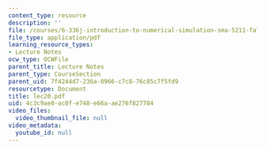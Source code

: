 ```yaml
---
content_type: resource
description: ''
file: /courses/6-336j-introduction-to-numerical-simulation-sma-5211-fall-2003/4c3c9ae0ac0fe748e66aae276f827784_lec20.pdf
file_type: application/pdf
learning_resource_types:
- Lecture Notes
ocw_type: OCWFile
parent_title: Lecture Notes
parent_type: CourseSection
parent_uid: 7f4244d7-236a-8966-c7c8-76c85c7f5fd9
resourcetype: Document
title: lec20.pdf
uid: 4c3c9ae0-ac0f-e748-e66a-ae276f827784
video_files:
  video_thumbnail_file: null
video_metadata:
  youtube_id: null
---
```

